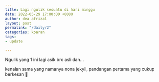 ```yaml
---
title: Lagi ngulik sesuatu di hari minggu
date: 2022-05-29 17:00:00 +0000
author: dea afrizal
layout: post
permalink: "/daily/2"
categories: koaran
tags:
- update

---
```

Ngulik yang 1 ini lagi asik bro asli dah...

kenalan sama yang namanya nona jekyll, pandangan pertama yang cukup berkesan 💖